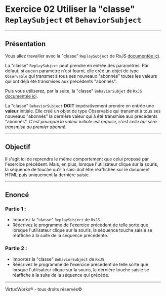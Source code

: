 # Exercice 02 Utiliser la "classe" `ReplaySubject` et `BehaviorSubject`

---

## Présentation

Vous allez travailler avec la "classe" `ReplaySubject` de RxJS [documentée ici](https://rxjs-dev.firebaseapp.com/api/index/class/ReplaySubject).

La "classe" `ReplaySubject` peut prendre en entrée des paramètres. Par défaut, si aucun paramètre n'est fourni, elle créé un objet de type `Observable` qui transmet à tous ses nouveaux "abonnés" toutes les valeurs qui ont déjà été transmises aux précédents "abonnés".

Puis vous utiliserez, par la suite, la "classe" `BehaviorSubjet` de `RxJS` [documentée ici](https://rxjs-dev.firebaseapp.com/api/index/class/BehaviorSubject).

La "classe" `BehaviorSubject` __DOIT__ impérativement prendre en entrée une __valeur__ initiale. Elle créé un objet de type Observable qui transmet à tous ses nouveaux "abonnés" la dernière valeur qui à été transmise aux précédents "abonnés". *C'est pourquoi la valeur initiale est requise, c'est celle qui sera transmise au premier abonné.*

---

## Objectif

Il s'agit ici de reprendre le même comportement que celui proposé par l'exercice précèdent. Mais, en plus, lorsque l'utilisateur clique sur la souris, la séquence de touche qu'il a saisi doit être réaffichée sur le document HTML puis uniquement la dernière saisie.

---

## Enoncé

### Partie 1 :

* Importez la "classe" `ReplaySubject` de `RxJS`.
* Réécrivez le programme de l'exercice précèdent de telle sorte que lorsque l'utilisateur clique sur la souris, la séquence touche saisie se réaffiche à la suite de la séquence précédente.

### Partie 2 :

* Importez la "classe" `BehaviorSubject` de `RxJS`.
* Réécrivez le programme de l'exercice précèdent de telle sorte que lorsque l'utilisateur clique sur la souris, la dernière touche saisie se réaffiche à la suite de la séquence qui précède.

---

VirtuoWorks® - tous droits réservés©